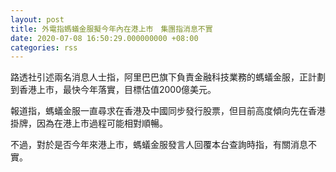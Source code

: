 ```yaml
---
layout: post
title: 外電指螞蟻金服擬今年內在港上市　集團指消息不實
date: 2020-07-08 16:50:29.000000000 +08:00
categories: rss
---
```


路透社引述兩名消息人士指，阿里巴巴旗下負責金融科技業務的螞蟻金服，正計劃到香港上市，最快今年落實，目標估值2000億美元。

報道指，螞蟻金服一直尋求在香港及中國同步發行股票，但目前高度傾向先在香港掛牌，因為在港上市過程可能相對順暢。

不過，對於是否今年來港上市，螞蟻金服發言人回覆本台查詢時指，有關消息不實。
